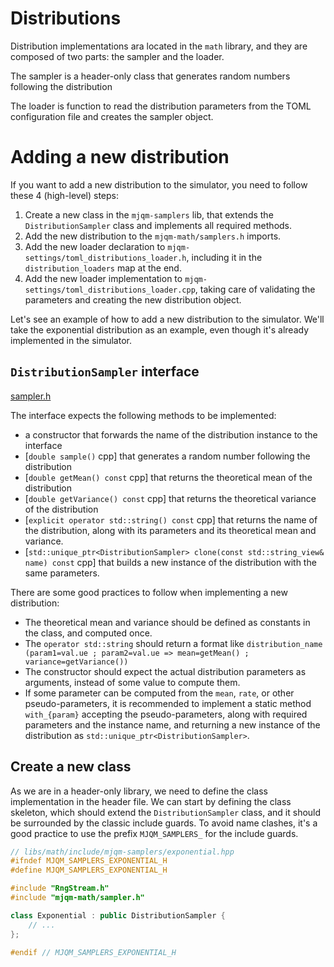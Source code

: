# Distributions

Distribution implementations ara located in the `math` library, and they are composed of two parts: the sampler and the loader.

The sampler is a header-only class that generates random numbers following the distribution

The loader is function to read the distribution parameters from the TOML configuration file and creates the sampler object.

# Adding a new distribution
If you want to add a new distribution to the simulator, you need to follow these 4 (high-level) steps:

1. Create a new class in the `mjqm-samplers` lib, that extends the `DistributionSampler` class and implements all required methods.
2. Add the new distribution to the `mjqm-math/samplers.h` imports.
3. Add the new loader declaration to `mjqm-settings/toml_distributions_loader.h`, including it in the `distribution_loaders` map at the end.
4. Add the new loader implementation to `mjqm-settings/toml_distributions_loader.cpp`, taking care of validating the parameters and creating the new distribution object.

Let's see an example of how to add a new distribution to the simulator. We'll take the exponential distribution as an example, even though it's already implemented in the simulator.

## `DistributionSampler` interface
[sampler.h](https://raw.githubusercontent.com/NeDS-Lab/mjqm-simulator/refs/heads/main/libs/math/include/mjqm-math/sampler.h ':include :type=code cpp :fragment=interface')

The interface expects the following methods to be implemented:
- a constructor that forwards the name of the distribution instance to the interface
- [`double sample()` cpp] that generates a random number following the distribution
- [`double getMean() const` cpp] that returns the theoretical mean of the distribution
- [`double getVariance() const` cpp] that returns the theoretical variance of the distribution
- [`explicit operator std::string() const` cpp] that returns the name of the distribution, along with its parameters and its theoretical mean and variance.
- [`std::unique_ptr<DistributionSampler> clone(const std::string_view& name) const` cpp] that builds a new instance of the distribution with the same parameters.

There are some good practices to follow when implementing a new distribution:
- The theoretical mean and variance should be defined as constants in the class, and computed once.
- The `operator std::string` should return a format like `distribution_name (param1=val.ue ; param2=val.ue => mean=getMean() ; variance=getVariance())`
- The constructor should expect the actual distribution parameters as arguments, instead of some value to compute them.
- If some parameter can be computed from the `mean`, `rate`, or other pseudo-parameters, it is recommended to implement a static method `with_{param}` accepting the pseudo-parameters, along with required parameters and the instance name, and returning a new instance of the distribution as `std::unique_ptr<DistributionSampler>`.

## Create a new class

As we are in a header-only library, we need to define the class implementation in the header file.
We can start by defining the class skeleton, which should extend the `DistributionSampler` class, and it should be surrounded by the classic include guards.
To avoid name clashes, it's a good practice to use the prefix `MJQM_SAMPLERS_` for the include guards.

```cpp
// libs/math/include/mjqm-samplers/exponential.hpp
#ifndef MJQM_SAMPLERS_EXPONENTIAL_H
#define MJQM_SAMPLERS_EXPONENTIAL_H

#include "RngStream.h"
#include "mjqm-math/sampler.h"

class Exponential : public DistributionSampler {
    // ...
};

#endif // MJQM_SAMPLERS_EXPONENTIAL_H
```
